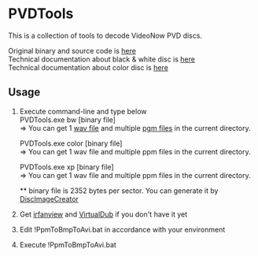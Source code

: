 # PVDTools

This is a collection of tools to decode VideoNow PVD discs.

Original binary and source code is [here](https://sourceforge.net/projects/pvdtools/)  
Technical documentation about black & white disc is [here](https://web.archive.org/web/20161026023116/http://pvdtools.sourceforge.net:80/format.txt)  
Technical documentation about color disc is [here](https://www.videohelp.com/forum/viewtopic.php?p=1241647#1241647)

## Usage
1. Execute command-line and type below  
   PVDTools.exe bw [binary file]  
   => You can get 1 [wav file](https://en.wikipedia.org/wiki/WAV) and multiple [pgm files](https://en.wikipedia.org/wiki/Netpbm_format) in the current directory.
   
   PVDTools.exe color [binary file]  
   => You can get 1 wav file and multiple ppm files in the current directory.
   
   PVDTools.exe xp [binary file]  
   => You can get 1 wav file and multiple ppm files in the current directory.

   ** binary file is 2352 bytes per sector. You can generate it by [DiscImageCreator](https://github.com/saramibreak/DiscImageCreator)  
   
2. Get [irfanview](https://www.irfanview.com/) and [VirtualDub](http://www.virtualdub.org/) if you don't have it yet
3. Edit !PpmToBmpToAvi.bat in accordance with your environment
4. Execute !PpmToBmpToAvi.bat
